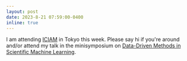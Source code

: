 ```yaml
---
layout: post
date: 2023-8-21 07:59:00-0400
inline: true
---
```


I am attending [ICIAM](https://iciam2023.org/) in Tokyo this week. Please say hi if you're around and/or attend my talk in the minisymposium on [Data-Driven Methods in Scientific Machine Learning](https://iciam2023.org/registered_data?id=01072).
